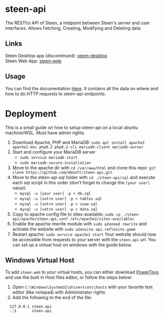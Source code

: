 # steen-api
The RESTful API of Steen, a midpoint between Steen's server and user interfaces. Allows Fetching, Creating, Modifying and Deleting data.

## Links
Steen Desktop app (discontinued): [steen-desktop](https://github.com/mbnott/steen-desktop)  
Steen Web App: [steen-web](https://github.com/mbnott/steen-web)

## Usage
You can find the documentation [Here](https://github.com/mbnott/steen-api/blob/main/documentation.md). It contains all the data on where and how to do HTTP requests to steen-api endpoints.

# Deployment
This is a small guide on how to setup steen-api on a local ubuntu machine/WSL. Must have admin rights.
1. Download Apache, PHP and MariaDB: `sudo apt install apache2 apache2-doc php8.2 php8.2-cli mariadb-client mariadb-server`
2. Start and configure your MariaDB server
   - `sudo service mariadb start`
   - `sudo mariadb-secure-installation`
3. Move to the apache dir with `cd /var/www/html` and clone this repo: `git clone https://github.com/mbnott/steen-api.git`
4. Move to the steen-api sql folder with `cd ./steen-api/sql` and execute each sql script in this order (don't forget to change the `[your user]` value):
   - `mysql -u [your user] -p < db.sql`
   - `mysql -u [votre user] -p < tables.sql`
   - `mysql -u [votre user] -p < view.sql`
   - `mysql -u [votre user] -p < data.sql`
5. Copy to apache config file to sites-available: `sudo cp ./steen-api/apache/steen.api.conf /etc/apache2/sites-available/`
6. Enable the apache rewrite module with `sudo a2enmod rewrite` and activate the website with `sudo a2ensite api.reflexito.game`
7. Restart apache: `sudo service apache2 start`
Your website should now be accessible from requests to your server with the `steen.api` url. You can set up a virtual host on windows with the guide below.
## Windows Virtual Host
To add `steen.web` to your virtual hosts, you can either download [PowerToys](https://learn.microsoft.com/en-us/windows/powertoys/) and use the built in Host files editor, or follow the steps below:
1. Open `C:\Windows\System32\drivers\etc\hosts` with your favorite text editor (like notepad) with Administrator rights
2. Add the following to the end of the file:
```
  127.0.0.1 steen.api
  ::1       steen.api
```
